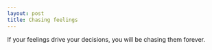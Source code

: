 ```yaml
---
layout: post
title: Chasing feelings
---
```


If your feelings drive your decisions, you will be chasing them forever.
